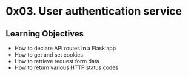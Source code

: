 <h1 class="gap">0x03. User authentication service</h1>

<h2>Learning Objectives</h2>

<ul>
<li>How to declare API routes in a Flask app</li>
<li>How to get and set cookies</li>
<li>How to retrieve request form data</li>
<li>How to return various HTTP status codes</li>
</ul>
